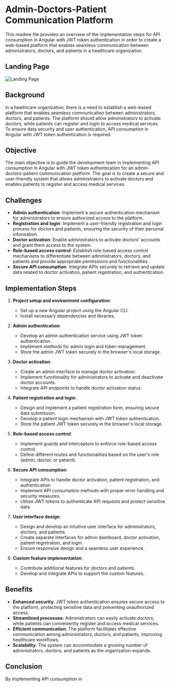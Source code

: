 # Admin-Doctors-Patient Communication Platform

This readme file provides an overview of the implementation steps for API consumption in Angular with JWT token authentication in order to create a web-based platform that enables seamless communication between administrators, doctors, and patients in a healthcare organization.

## Landing Page

![Landing Page](https://github.com/Raghul-Deva-kanini/AngularBigBangAssessment/assets/127297925/703f9da6-cb8d-45a0-9e86-07f7724aa437)

## Background

In a healthcare organization, there is a need to establish a web-based platform that enables seamless communication between administrators, doctors, and patients. The platform should allow administrators to activate doctors, while patients can register and login to access medical services. To ensure data security and user authentication, API consumption in Angular with JWT token authentication is required.

## Objective

The main objective is to guide the development team in implementing API consumption in Angular with JWT token authentication for an admin-doctors-patient communication platform. The goal is to create a secure and user-friendly system that allows administrators to activate doctors and enables patients to register and access medical services.

## Challenges

- **Admin authentication**: Implement a secure authentication mechanism for administrators to ensure authorized access to the platform.
- **Registration and login**: Implement a user-friendly registration and login process for doctors and patients, ensuring the security of their personal information.
- **Doctor activation**: Enable administrators to activate doctors' accounts and grant them access to the system.
- **Role-based access control**: Establish role-based access control mechanisms to differentiate between administrators, doctors, and patients and provide appropriate permissions and functionalities.
- **Secure API consumption**: Integrate APIs securely to retrieve and update data related to doctor activation, patient registration, and authentication.

## Implementation Steps

1. **Project setup and environment configuration**:
   - Set up a new Angular project using the Angular CLI.
   - Install necessary dependencies and libraries.

2. **Admin authentication**:
   - Develop an admin authentication service using JWT token authentication.
   - Implement methods for admin login and token management.
   - Store the admin JWT token securely in the browser's local storage.

3. **Doctor activation**:
   - Create an admin interface to manage doctor activation.
   - Implement functionality for administrators to activate and deactivate doctor accounts.
   - Integrate API endpoints to handle doctor activation status.

4. **Patient registration and login**:
   - Design and implement a patient registration form, ensuring secure data submission.
   - Develop a patient login mechanism with JWT token authentication.
   - Store the patient JWT token securely in the browser's local storage.

5. **Role-based access control**:
   - Implement guards and interceptors to enforce role-based access control.
   - Define different routes and functionalities based on the user's role (admin, doctor, or patient).

6. **Secure API consumption**:
   - Integrate APIs to handle doctor activation, patient registration, and authentication.
   - Implement API consumption methods with proper error handling and security measures.
   - Utilize JWT tokens to authenticate API requests and protect sensitive data.

7. **User interface design**:
   - Design and develop an intuitive user interface for administrators, doctors, and patients.
   - Create separate interfaces for admin dashboard, doctor activation, patient registration, and login.
   - Ensure responsive design and a seamless user experience.

8. **Custom feature implementation**:
   - Contribute additional features for doctors and patients.
   - Develop and integrate APIs to support the custom features.

## Benefits

- **Enhanced security**: JWT token authentication ensures secure access to the platform, protecting sensitive data and preventing unauthorized access.
- **Streamlined processes**: Administrators can easily activate doctors, while patients can conveniently register and access medical services.
- **Efficient communication**: The platform facilitates effective communication among administrators, doctors, and patients, improving healthcare workflows.
- **Scalability**: The system can accommodate a growing number of administrators, doctors, and patients as the organization expands.

## Conclusion

By implementing API consumption in
